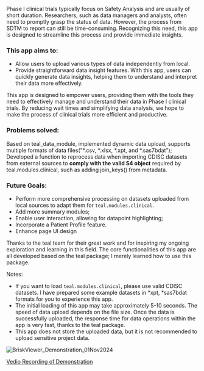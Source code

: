 Phase I clinical trials typically focus on Safety Analysis and are usually of short duration. Researchers, such as data managers and analysts, often need to promptly grasp the status of data. However, the process from SDTM to report can still be time-consuming. Recognizing this need, this app is designed to streamline this process and provide immediate insights.

### This app aims to:
- Allow users to upload various types of data independently from local.
- Provide straightforward data insight features. With this app, users can quickly generate data insights, helping them to understand and interpret their data more effectively.

This app is designed to empower users, providing them with the tools they need to effectively manage and understand their data in Phase I clinical trials. By reducing wait times and simplifying data analysis, we hope to make the process of clinical trials more efficient and productive.

### Problems solved:
Based on teal_data_module, implemented dynamic data upload, supports multiple formats of data files("*.csv, *.xlsx, *.xpt, and *.sas7bdat");
Developed a function to reprocess data when importing CDISC datasets from external sources to **comply with the valid S4 object** required by teal.modules.clinical, such as adding join_keys() from metadata.

### Future Goals:
- Perform more comprehensive processing on datasets uploaded from local sources to adapt them for `teal.modules.clinical`.
- Add more summary modules;
- Enable user interaction, allowing for datapoint highlighting;
- Incorporate a Patient Profile feature.
- Enhance page UI design

Thanks to the teal team for their great work and for inspiring my ongoing exploration and learning in this field. The core functionalities of this app are all developed based on the teal package; I merely learned how to use this package.

Notes:
- If you want to load `teal.modules.clinical`, please use valid CDISC datasets. I have prepared some example datasets in *xpt, *sas7bdat formats for you to experience this app.
- The initial loading of this app may take approximately 5-10 seconds. The speed of data upload depends on the file size. Once the data is successfully uploaded, the response time for data operations within the app is very fast, thanks to the teal package.
- This app does not store the uploaded data, but it is not recommended to upload sensitive project data.

![BriskViewer_Demonstration_01Nov2024](https://github.com/user-attachments/assets/233e18c6-cf66-43ed-bebb-784cd969b2a5)

[Vedio Recording of Demonstration]( https://drive.google.com/file/d/1p2xS4vLFOQ5JZF8zFA2NBX9JwgyHSPoC/view?usp=sharing)




